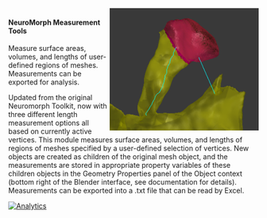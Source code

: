 <img src="measurements.png" width="300" align="right">

#### NeuroMorph Measurement Tools  

Measure surface areas, volumes, and lengths of user-defined regions of meshes. Measurements can be exported for analysis.

Updated from the original Neuromorph Toolkit, now with three different length measurement options all based on currently active vertices.  This module measures surface areas, volumes, and lengths of regions of meshes specified by a user-defined selection of vertices. New objects are created as children of the original mesh object, and the measurements are stored in appropriate property variables of these children objects in the Geometry Properties panel of the Object context (bottom right of the Blender interface, see documentation for details).  Measurements can be exported into a .txt file that can be read by Excel.

[![Analytics](https://ga-beacon.appspot.com/UA-99596205-1/NeuroMorph_Measurement_Tools?pixel)](https://github.com/NeuroMorph-EPFL/NeuroMorph/tree/master/NeuroMorph_Measurement_Tools)
